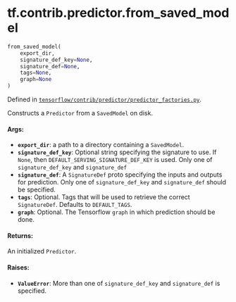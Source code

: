 <div itemscope itemtype="http://developers.google.com/ReferenceObject">
<meta itemprop="name" content="tf.contrib.predictor.from_saved_model" />
</div>

# tf.contrib.predictor.from_saved_model

``` python
from_saved_model(
    export_dir,
    signature_def_key=None,
    signature_def=None,
    tags=None,
    graph=None
)
```



Defined in [`tensorflow/contrib/predictor/predictor_factories.py`](https://www.tensorflow.org/code/tensorflow/contrib/predictor/predictor_factories.py).

Constructs a `Predictor` from a `SavedModel` on disk.

#### Args:

* <b>`export_dir`</b>: a path to a directory containing a `SavedModel`.
* <b>`signature_def_key`</b>: Optional string specifying the signature to use. If
    `None`, then `DEFAULT_SERVING_SIGNATURE_DEF_KEY` is used. Only one of
  `signature_def_key` and `signature_def`
* <b>`signature_def`</b>: A `SignatureDef` proto specifying the inputs and outputs
    for prediction. Only one of `signature_def_key` and `signature_def`
    should be specified.
* <b>`tags`</b>: Optional. Tags that will be used to retrieve the correct
    `SignatureDef`. Defaults to `DEFAULT_TAGS`.
* <b>`graph`</b>: Optional. The Tensorflow `graph` in which prediction should be
    done.


#### Returns:

An initialized `Predictor`.


#### Raises:

* <b>`ValueError`</b>: More than one of `signature_def_key` and `signature_def` is
    specified.